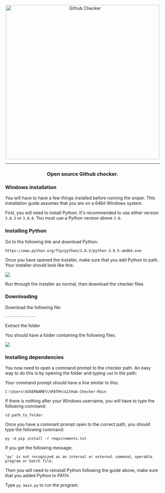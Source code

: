 <p align="center">
	<img
		width="500"
		alt="Github Checker"
		src="https://bit.ly/3m5sIBn">
</p>

---

<h3 align="center">
	Open source Github checker.
</h3>

<p align="center">

</p>

</p>

<p align="center">


### Windows installation

You will have to have a few things installed before running the sniper. This installation guide assumes that you are on a 64bit Windows system.

First, you will need to install Python. It's recommended to use either version `3.8.5` or `3.8.6`. You must use a Python version above `3.0`. 

### Installing Python

Go to the following link and download Python:

`https://www.python.org/ftp/python/3.8.5/python-3.8.5-amd64.exe`

Once you have opened the installer, make sure that you add Python to path. Your installer should look like this:

<img align="center" src="https://i.imgur.com/iefWNyw.png">

Run through the installer as normal, then download the checker files.

### Downloading

Download the following file:

`--------------`

Extract the folder

You should have a folder containing the following files:

<img src="https://bit.ly/2XthM69">

### Installing dependencies

You now need to open a command prompt to the checker path. An easy way to do this is by opening the folder and typing `cmd` in the path:

Your command prompt should have a line similar to this:

`C:\Users\%USERNAME%\%PATH%\GitHub-Checker-Main`

If there is nothing after your Windows username, you will have to type the following command:

`cd path_to_folder`

Once you have a commant prompt open to the correct path, you should type the following command:

`py -m pip install -r requirements.txt`

If you get the following message:

`'py' is not recognized as an internal or external command, operable program or batch file.`

Then you will need to reinstall Python following the guide above, make sure that you added Python to PATH.

Type `py main.py` to run the program.


